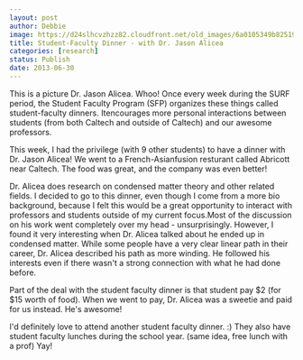 ```yaml
---
layout: post
author: Debbie
image: https://d24slhcvzhzz82.cloudfront.net/old_images/6a0105349b8251970b01901df28fc7970b-320wi.jpg
title: Student-Faculty Dinner - with Dr. Jason Alicea 
categories: [research]
status: Publish
date: 2013-06-30
---
```


This is a picture Dr. Jason Alicea. Whoo!
Once every week during the SURF period, the Student Faculty Program (SFP) organizes these things called student-faculty dinners. Itencourages more personal interactions between students (from both Caltech and outside of Caltech) and our awesome professors.

This week, I had the privilege (with 9 other students) to have a dinner with Dr. Jason Alicea! We went to a French-Asianfusion resturant called Abricott near Caltech. The food was great, and the company was even better!

Dr. Alicea does research on condensed matter theory and other related fields. I decided to go to this dinner, even though I come from a more bio background, because I felt this would be a great opportunity to interact with professors and students outside of my current focus.Most of the discussion on his work went completely over my head - unsurprisingly. However, I found it very interesting when Dr. Alicea talked about he ended up in condensed matter. While some people have a very clear linear path in their career, Dr. Alicea described his path as more winding. He followed his interests even if there wasn't a strong connection with what he had done before.

Part of the deal with the student faculty dinner is that student pay $2 (for $15 worth of food). When we went to pay, Dr. Alicea was a sweetie and paid for us instead. He's awesome!

I'd definitely love to attend another student faculty dinner. :) They also have student faculty lunches during the school year. (same idea, free lunch with a prof) Yay!

